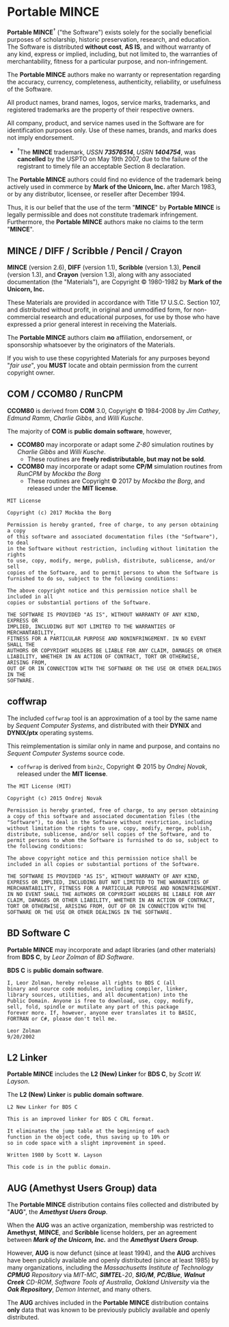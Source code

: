 # Portable MINCE

**Portable MINCE**<sup>†</sup> ("the Software") exists solely for the socially beneficial purposes of scholarship, historic preservation, research, and education. The Software is distributed **without cost**, **AS IS**, and without warranty of any kind, express or implied, including, but not limited to, the warranties of merchantability, fitness for a particular purpose, and non-infringement.

The **Portable MINCE** authors make no warranty or representation regarding the accuracy, currency, completeness, authenticity, reliability, or usefulness of the Software.

All product names, brand names, logos, service marks, trademarks, and registered trademarks are the property of their respective owners.

All company, product, and service names used in the Software are for identification purposes only. Use of these names, brands, and marks does not imply endorsement.

* <sup>†</sup>The **MINCE** trademark, _USSN **73576514**_, _USRN **1404754**_, was **cancelled** by the USPTO on May 19th 2007, due to the failure of the registrant to timely file an acceptable Section 8 declaration.

The **Portable MINCE** authors could find no evidence of the trademark being actively used in commerce by **Mark of the Unicorn, Inc.** after March 1983, or by any distributor, licensee, or reseller after December 1994.

Thus, it is our belief that the use of the term "**MINCE**" by **Portable MINCE** is legally permissible and does not constitute trademark infringement. Furthermore, the **Portable MINCE** authors make no claims to the term "**MINCE**".

## MINCE / DIFF / Scribble / Pencil / Crayon

**MINCE** (version 2.6), **DIFF** (version 1.1), **Scribble** (version 1.3), **Pencil** (version 1.3), and **Crayon** (version 1.3), along with any associated documentation (the "Materials"), are Copyright © 1980-1982 by **Mark of the Unicorn, Inc.**

These Materials are provided in accordance with Title 17 U.S.C. Section 107, and distributed without profit, in original and unmodified form, for non-commercial research and educational purposes, for use by those who have expressed a prior general interest in receiving the Materials.

The **Portable MINCE** authors claim **no** affiliation, endorsement, or sponsorship whatsoever by the originators of the Materials.

If you wish to use these copyrighted Materials for any purposes beyond "*fair use*", you **MUST** locate and obtain permission from the current copyright owner.

## COM / CCOM80 / RunCPM

**CCOM80** is derived from **COM** 3.0, Copyright © 1984-2008 by *Jim* *Cathey*, *Edmund* *Ramm*, *Charlie* *Gibbs*, and *Willi* *Kusche*.

The majority of **COM** is **public domain software**, however,

* **CCOM80** may incorporate or adapt some *Z-80* simulation routines by *Charlie* *Gibbs* and *Willi* *Kusche*.
  * These routines are **freely redistributable, but may not be sold**.
* **CCOM80** may incorporate or adapt some **CP/M** simulation routines from *RunCPM* by *Mockba the Borg*
  * These routines are Copyright © 2017 by *Mockba the Borg*, and released under the **MIT license**.

```text
MIT License

Copyright (c) 2017 Mockba the Borg

Permission is hereby granted, free of charge, to any person obtaining a copy
of this software and associated documentation files (the "Software"), to deal
in the Software without restriction, including without limitation the rights
to use, copy, modify, merge, publish, distribute, sublicense, and/or sell
copies of the Software, and to permit persons to whom the Software is
furnished to do so, subject to the following conditions:

The above copyright notice and this permission notice shall be included in all
copies or substantial portions of the Software.

THE SOFTWARE IS PROVIDED "AS IS", WITHOUT WARRANTY OF ANY KIND, EXPRESS OR
IMPLIED, INCLUDING BUT NOT LIMITED TO THE WARRANTIES OF MERCHANTABILITY,
FITNESS FOR A PARTICULAR PURPOSE AND NONINFRINGEMENT. IN NO EVENT SHALL THE
AUTHORS OR COPYRIGHT HOLDERS BE LIABLE FOR ANY CLAIM, DAMAGES OR OTHER
LIABILITY, WHETHER IN AN ACTION OF CONTRACT, TORT OR OTHERWISE, ARISING FROM,
OUT OF OR IN CONNECTION WITH THE SOFTWARE OR THE USE OR OTHER DEALINGS IN THE
SOFTWARE.
```

## coffwrap

The included `coffwrap` tool is an approximation of a tool by the same name by *Sequent Computer Systems*, and distributed with their **DYNIX** and **DYNIX/ptx** operating systems.

This reimplementation is similar only in name and purpose, and contains no *Sequent Computer Systems* source code.

* `coffwrap` is derived from `bin2c`, Copyright © 2015 by *Ondrej* *Novak*, released under the **MIT license**.

```text
The MIT License (MIT)

Copyright (c) 2015 Ondrej Novak

Permission is hereby granted, free of charge, to any person obtaining
a copy of this software and associated documentation files (the
"Software"), to deal in the Software without restriction, including
without limitation the rights to use, copy, modify, merge, publish,
distribute, sublicense, and/or sell copies of the Software, and to
permit persons to whom the Software is furnished to do so, subject to
the following conditions:

The above copyright notice and this permission notice shall be
included in all copies or substantial portions of the Software.

THE SOFTWARE IS PROVIDED "AS IS", WITHOUT WARRANTY OF ANY KIND,
EXPRESS OR IMPLIED, INCLUDING BUT NOT LIMITED TO THE WARRANTIES OF
MERCHANTABILITY, FITNESS FOR A PARTICULAR PURPOSE AND NONINFRINGEMENT.
IN NO EVENT SHALL THE AUTHORS OR COPYRIGHT HOLDERS BE LIABLE FOR ANY
CLAIM, DAMAGES OR OTHER LIABILITY, WHETHER IN AN ACTION OF CONTRACT,
TORT OR OTHERWISE, ARISING FROM, OUT OF OR IN CONNECTION WITH THE
SOFTWARE OR THE USE OR OTHER DEALINGS IN THE SOFTWARE.
```

## BD Software C

**Portable MINCE** may incorporate and adapt libraries (and other materials) from **BDS C**, by *Leor Zolman* of *BD Software*.

**BDS C** is **public domain software**.

```text
I, Leor Zolman, hereby release all rights to BDS C (all
binary and source code modules, including compiler, linker,
library sources, utilities, and all documentation) into the
Public Domain. Anyone is free to download, use, copy, modify,
sell, fold, spindle or mutilate any part of this package
forever more. If, however, anyone ever translates it to BASIC,
FORTRAN or C#, please don't tell me.

Leor Zolman
9/20/2002
```

## L2 Linker

**Portable MINCE** includes the **L2 (New) Linker** for **BDS C**, by *Scott* *W.* *Layson*.

The **L2 (New) Linker** is **public domain software**.

```text
L2 New Linker for BDS C

This is an improved linker for BDS C CRL format.  

It eliminates the jump table at the beginning of each
function in the object code, thus saving up to 10% or
so in code space with a slight improvement in speed.  

Written 1980 by Scott W. Layson

This code is in the public domain.
```

## AUG (Amethyst Users Group) data

The **Portable MINCE** distribution contains files collected and distributed by "**AUG**", the _**Amethyst Users Group**_. 

When the **AUG** was an active organization, membership was restricted to **Amethyst**, **MINCE**, and **Scribble** license holders, per an agreement between _**Mark of the Unicorn, Inc.**_ and the _**Amethyst Users Group**_.

However, **AUG** is now defunct (since at least 1994), and the **AUG** archives have been publicly available and openly distributed (since at least 1985) by many organizations, including the *Massachusetts Institute of Technology* _**CPMUG**_ *Repository* via *MIT-MC*, _**SIMTEL**_-*20*, _**SIG/M**_, _**PC/Blue**_, _**Walnut Creek**_ *CD-ROM*, *Software Tools of Australia*, *Oakland University* via the _**Oak Repository**_, *Demon Internet*, and many others.

The **AUG** archives included in the **Portable MINCE** distribution contains **only** data that was known to be previously publicly available and openly distributed.
